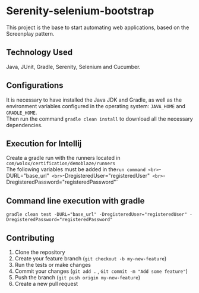 # Serenity-selenium-bootstrap
This project is the base to start automating web applications, based on the Screenplay pattern.

## Technology Used
Java, JUnit, Gradle, Serenity, Selenium and Cucumber.

## Configurations
It is necessary to have installed the Java JDK and Gradle, as well as the environment variables configured in the operating system: `JAVA_HOME` and `GRADLE_HOME`.
<br>Then run the command `gradle clean install` to download all the necessary dependencies.

## Execution for Intellij
Create a gradle run with the runners located in `com/wolox/certification/demoblaze/runners` 
<br>The following variables must be added in the`run command
<br>`-DURL="base_url"`
<br>`-DregisteredUser="registeredUser"`
<br>`-DregisteredPassword="registeredPassword"`

## Command line execution with gradle
`gradle clean test -DURL="base_url" -DregisteredUser="registeredUser" -DregisteredPassword="registeredPassword"` 

## Contributing
1. Clone the repository
2. Create your feature branch (`git checkout -b my-new-feature`)
3. Run the tests or make changes
4. Commit your changes (`git add .` , `Git commit -m "Add some feature"`)
5. Push the branch (`git push origin my-new-feature`)
6. Create a new pull request